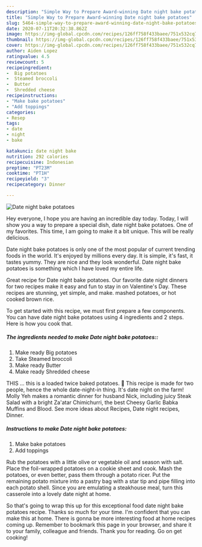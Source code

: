 ```yaml
---
description: "Simple Way to Prepare Award-winning Date night bake potatoes"
title: "Simple Way to Prepare Award-winning Date night bake potatoes"
slug: 5464-simple-way-to-prepare-award-winning-date-night-bake-potatoes
date: 2020-07-11T20:32:38.862Z
image: https://img-global.cpcdn.com/recipes/126ff758f433baee/751x532cq70/date-night-bake-potatoes-recipe-main-photo.jpg
thumbnail: https://img-global.cpcdn.com/recipes/126ff758f433baee/751x532cq70/date-night-bake-potatoes-recipe-main-photo.jpg
cover: https://img-global.cpcdn.com/recipes/126ff758f433baee/751x532cq70/date-night-bake-potatoes-recipe-main-photo.jpg
author: Aiden Lopez
ratingvalue: 4.5
reviewcount: 5
recipeingredient:
-  Big potatoes
-  Steamed broccoli
-  Butter
-  Shredded cheese
recipeinstructions:
- "Make bake potatoes"
- "Add toppings"
categories:
- Resep
tags:
- date
- night
- bake

katakunci: date night bake
nutrition: 292 calories
recipecuisine: Indonesian
preptime: "PT23M"
cooktime: "PT1H"
recipeyield: "3"
recipecategory: Dinner

---
```



![Date night bake potatoes](https://img-global.cpcdn.com/recipes/126ff758f433baee/751x532cq70/date-night-bake-potatoes-recipe-main-photo.jpg)

Hey everyone, I hope you are having an incredible day today. Today, I will show you a way to prepare a special dish, date night bake potatoes. One of my favorites. This time, I am going to make it a bit unique. This will be really delicious.

Date night bake potatoes is only one of the most popular of current trending foods in the world. It's enjoyed by millions every day. It is simple, it's fast, it tastes yummy. They are nice and they look wonderful. Date night bake potatoes is something which I have loved my entire life.

Great recipe for Date night bake potatoes. Our favorite date night dinners for two recipes make it easy and fun to stay in on Valentine&#39;s Day. These recipes are stunning, yet simple, and make. mashed potatoes, or hot cooked brown rice.


To get started with this recipe, we must first prepare a few components. You can have date night bake potatoes using 4 ingredients and 2 steps. Here is how you cook that.

##### The ingredients needed to make Date night bake potatoes::

1. Make ready  Big potatoes
1. Take  Steamed broccoli
1. Make ready  Butter
1. Make ready  Shredded cheese


THIS … this is a loaded twice baked potatoes. 🙂 This recipe is made for two people, hence the whole date-night-in thing. It&#39;s date night on the farm! Molly Yeh makes a romantic dinner for husband Nick, including juicy Steak Salad with a bright Za&#39;atar Chimichurri, the best Cheesy Garlic Babka Muffins and Blood. See more ideas about Recipes, Date night recipes, Dinner. 

##### Instructions to make Date night bake potatoes:

1. Make bake potatoes
1. Add toppings


Rub the potatoes with a little olive or vegetable oil and season with salt. Place the foil-wrapped potatoes on a cookie sheet and cook. Mash the potatoes, or even better, pass them through a potato ricer. Put the remaining potato mixture into a pastry bag with a star tip and pipe filling into each potato shell. Since you are emulating a steakhouse meal, turn this casserole into a lovely date night at home. 

So that's going to wrap this up for this exceptional food date night bake potatoes recipe. Thanks so much for your time. I'm confident that you can make this at home. There is gonna be more interesting food at home recipes coming up. Remember to bookmark this page in your browser, and share it to your family, colleague and friends. Thank you for reading. Go on get cooking!
